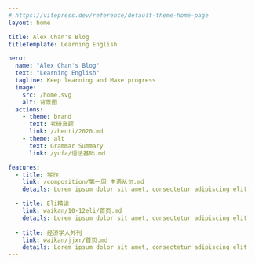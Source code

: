 ```yaml
---
# https://vitepress.dev/reference/default-theme-home-page
layout: home

title: Alex Chan's Blog
titleTemplate: Learning English

hero:
  name: "Alex Chan's Blog"
  text: "Learning English"
  tagline: Keep learning and Make progress
  image:
    src: /home.svg
    alt: 背景图
  actions:
    - theme: brand
      text: 考研真题
      link: /zhenti/2020.md
    - theme: alt
      text: Grammar Summary
      link: /yufa/语法基础.md

features:
  - title: 写作
    link: /composition/第一周 主语从句.md
    details: Lorem ipsum dolor sit amet, consectetur adipiscing elit

  - title: Eli精读
    link: waikan/10-12eli/首页.md
    details: Lorem ipsum dolor sit amet, consectetur adipiscing elit
  
  - title: 经济学人外刊
    link: waikan/jjxr/首页.md
    details: Lorem ipsum dolor sit amet, consectetur adipiscing elit
---
```

